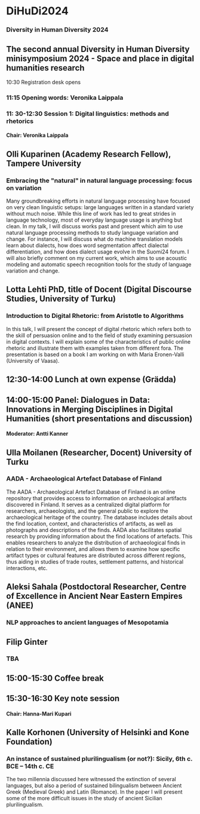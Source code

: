 # DiHuDi2024
### Diversity in Human Diversity 2024

## The second annual Diversity in Human Diversity minisymposium 2024 - Space and place in digital humanities research

10:30 Registration desk opens
### 11:15 Opening words: Veronika Laippala

### 11: 30-12:30 Session 1: Digital linguistics: methods and rhetorics
#### Chair: Veronika Laippala

## Olli Kuparinen (Academy Research Fellow), Tampere University

### Embracing the "natural" in natural language processing: focus on variation

Many groundbreaking efforts in natural language processing have focused on very clean linguistic setups: large languages written in a standard variety without much noise. While this line of work has led to great strides in language technology, most of everyday language usage is anything but clean. In my talk, I will discuss works past and present which aim to use natural language processing methods to study language variation and change. For instance, I will discuss what do machine translation models learn about dialects, how does word segmentation affect dialectal differentiation, and how does dialect usage evolve in the Suomi24 forum. I will also briefly comment on my current work, which aims to use acoustic modeling and automatic speech recognition tools for the study of language variation and change.

## Lotta Lehti PhD, title of Docent (Digital Discourse Studies, University of Turku)

### Introduction to Digital Rhetoric: from Aristotle to Algorithms

In this talk, I will present the concept of digital rhetoric which refers both to the skill of persuasion online and to the field of study examining persuasion in digital contexts. I will explain some of the characteristics of public online rhetoric and illustrate them with examples taken from different fora. The presentation is based on a book I am working on with Maria Eronen-Valli (University of Vaasa).

## 12:30-14:00 Lunch at own expense (Grädda)

## 14:00-15:00 Panel: Dialogues in Data: Innovations in Merging Disciplines in Digital Humanities (short presentations and discussion)
#### Moderator: Antti Kanner

## Ulla Moilanen (Researcher, Docent) University of Turku

### AADA - Archaeological Artefact Database of Finland

The AADA - Archaeological Artefact Database of Finland is an online repository that provides access to information on archaeological artifacts discovered in Finland. It serves as a centralized digital platform for researchers, archaeologists, and the general public to explore the archaeological heritage of the country. The database includes details about the find location, context, and characteristics of artifacts, as well as photographs and descriptions of the finds. AADA also facilitates spatial research by providing information about the find locations of artefacts. This enables researchers to analyze the distribution of archaeological finds in relation to their environment, and allows them to examine how specific artifact types or cultural features are distributed across different regions, thus aiding in studies of trade routes, settlement patterns, and historical interactions, etc.

## Aleksi Sahala (Postdoctoral Researcher, Centre of Excellence in Ancient Near Eastern Empires (ANEE)

### NLP approaches to ancient languages of Mesopotamia

## Filip Ginter

### TBA

## 15:00-15:30 Coffee break

## 15:30-16:30 Key note session
#### Chair: Hanna-Mari Kupari

## Kalle Korhonen (University of Helsinki and Kone Foundation)

### An instance of sustained plurilingualism (or not?): Sicily, 6th c. BCE – 14th c. CE

The two millennia discussed here witnessed the extinction of several languages, but also a period of sustained bilingualism between Ancient Greek (Medieval Greek) and Latin (Romance). In the paper I will present some of the more difficult issues in the study of ancient Sicilian plurilingualism.


